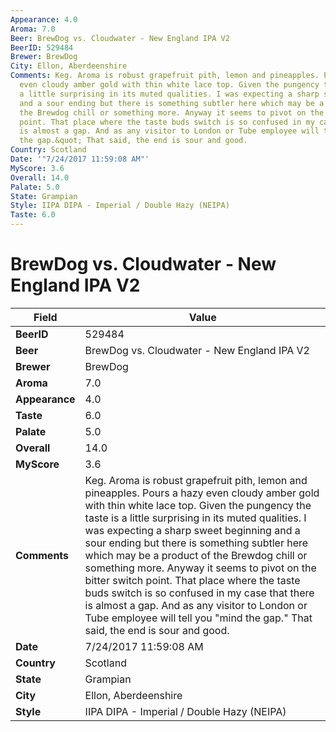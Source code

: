 ```yaml
---
Appearance: 4.0
Aroma: 7.0
Beer: BrewDog vs. Cloudwater - New England IPA V2
BeerID: 529484
Brewer: BrewDog
City: Ellon, Aberdeenshire
Comments: Keg. Aroma is robust grapefruit pith, lemon and pineapples. Pours a hazy
  even cloudy amber gold with thin white lace top. Given the pungency the taste is
  a little surprising in its muted qualities. I was expecting a sharp sweet beginning
  and a sour ending but there is something subtler here which may be a product of
  the Brewdog chill or something more. Anyway it seems to pivot on the bitter switch
  point. That place where the taste buds switch is so confused in my case that there
  is almost a gap. And as any visitor to London or Tube employee will tell you &quot;mind
  the gap.&quot; That said, the end is sour and good.
Country: Scotland
Date: '"7/24/2017 11:59:08 AM"'
MyScore: 3.6
Overall: 14.0
Palate: 5.0
State: Grampian
Style: IIPA DIPA - Imperial / Double Hazy (NEIPA)
Taste: 6.0
---
```


# BrewDog vs. Cloudwater - New England IPA V2

| Field         | Value |
|---------------|-------|
| **BeerID** | 529484 |
| **Beer** | BrewDog vs. Cloudwater - New England IPA V2 |
| **Brewer** | BrewDog |
| **Aroma** | 7.0 |
| **Appearance** | 4.0 |
| **Taste** | 6.0 |
| **Palate** | 5.0 |
| **Overall** | 14.0 |
| **MyScore** | 3.6 |
| **Comments** | Keg. Aroma is robust grapefruit pith, lemon and pineapples. Pours a hazy even cloudy amber gold with thin white lace top. Given the pungency the taste is a little surprising in its muted qualities. I was expecting a sharp sweet beginning and a sour ending but there is something subtler here which may be a product of the Brewdog chill or something more. Anyway it seems to pivot on the bitter switch point. That place where the taste buds switch is so confused in my case that there is almost a gap. And as any visitor to London or Tube employee will tell you &quot;mind the gap.&quot; That said, the end is sour and good. |
| **Date** | 7/24/2017 11:59:08 AM |
| **Country** | Scotland |
| **State** | Grampian |
| **City** | Ellon, Aberdeenshire |
| **Style** | IIPA DIPA - Imperial / Double Hazy (NEIPA) |
